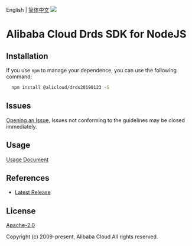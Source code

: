 English | [简体中文](README-CN.md)
![](https://aliyunsdk-pages.alicdn.com/icons/AlibabaCloud.svg)

# Alibaba Cloud Drds SDK for NodeJS

## Installation
If you use `npm` to manage your dependence, you can use the following command:

```sh
  npm install @alicloud/drds20190123 -S
```

## Issues
[Opening an Issue](https://github.com/aliyun/alibabacloud-typescript-sdk/issues/new), Issues not conforming to the guidelines may be closed immediately.

## Usage
[Usage Document](https://github.com/aliyun/alibabacloud-typescript-sdk/blob/master/docs/Usage-EN.md#quick-examples)

## References
* [Latest Release](https://github.com/aliyun/alibabacloud-typescript-sdk/)

## License
[Apache-2.0](http://www.apache.org/licenses/LICENSE-2.0)

Copyright (c) 2009-present, Alibaba Cloud All rights reserved.
